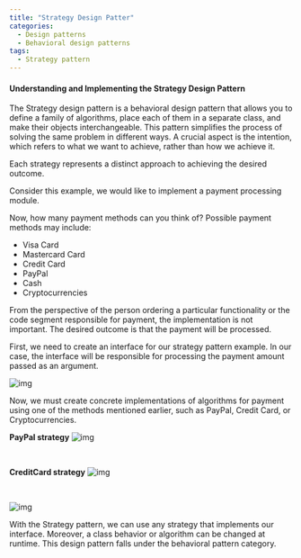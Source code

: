 ```yaml
---
title: "Strategy Design Patter"
categories:
  - Design patterns 
  - Behavioral design patterns
tags:
  - Strategy pattern
---
```



#### Understanding and Implementing the Strategy Design Pattern

The Strategy design pattern is a behavioral design pattern that allows you to define a family of algorithms, place each of them in a separate class, and make their objects interchangeable. This pattern simplifies the process of solving the same problem in different ways. A crucial aspect is the intention, which refers to what we want to achieve, rather than how we achieve it.

Each strategy represents a distinct approach to achieving the desired outcome.

Consider this example, we would like to implement a payment processing module.

Now, how many payment methods can you think of?
Possible payment methods may include:
* Visa Card
* Mastercard Card
* Credit Card
* PayPal
* Cash
* Cryptocurrencies

From the perspective of the person ordering a particular functionality or the code segment responsible for payment, the implementation is not important. The desired outcome is that the payment will be processed.

First, we need to create an interface for our strategy pattern example. In our case, the interface will be responsible for processing the payment amount passed as an argument.

![img]({{site.url}}/assets/blog_images/2021-12-08-strategy-design-pattern/strategy1.png)

Now, we must create concrete implementations of algorithms for payment using one of the methods mentioned earlier, such as PayPal, Credit Card, or Cryptocurrencies.

**PayPal strategy**
![img]({{site.url}}/assets/blog_images/2021-12-08-strategy-design-pattern/strategy2.png)

<br>

**CreditCard strategy**
![img]({{site.url}}/assets/blog_images/2021-12-08-strategy-design-pattern/strategy4.png)

<br> 

![img]({{site.url}}/assets/blog_images/2021-12-08-strategy-design-pattern/strategy6.png)

With the Strategy pattern, we can use any strategy that implements our interface. Moreover, a class behavior or algorithm can be changed at runtime. This design pattern falls under the behavioral pattern category.	 